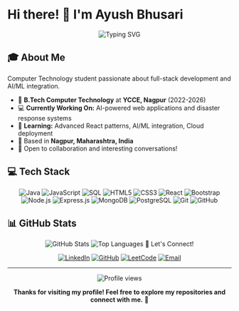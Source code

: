 # Hi there! 👋 I'm Ayush Bhusari

<div align="center">
  <img src="https://readme-typing-svg.herokuapp.com?font=Fira+Code&pause=1000&color=2E96F7&center=true&vCenter=true&width=435&lines=Computer+Technology+Student;Full+Stack+Developer;AI+%26+Web+Enthusiast;Problem+Solver" alt="Typing SVG" />
</div>

## 🎓 About Me

Computer Technology student passionate about full-stack development and AI/ML integration.

- 🏫 **B.Tech Computer Technology** at **YCCE, Nagpur** (2022-2026)
- 💻 **Currently Working On:** AI-powered web applications and disaster response systems
- 🌱 **Learning:** Advanced React patterns, AI/ML integration, Cloud deployment
- 📍 Based in **Nagpur, Maharashtra, India**
- 💬 Open to collaboration and interesting conversations!

## 💻 Tech Stack

<div align="center">

![Java](https://img.shields.io/badge/Java-ED8B00?style=for-the-badge&logo=openjdk&logoColor=white)
![JavaScript](https://img.shields.io/badge/JavaScript-F7DF1E?style=for-the-badge&logo=javascript&logoColor=black)
![SQL](https://img.shields.io/badge/SQL-336791?style=for-the-badge&logo=postgresql&logoColor=white)
![HTML5](https://img.shields.io/badge/HTML5-E34F26?style=for-the-badge&logo=html5&logoColor=white)
![CSS3](https://img.shields.io/badge/CSS3-1572B6?style=for-the-badge&logo=css3&logoColor=white)
![React](https://img.shields.io/badge/React-20232A?style=for-the-badge&logo=react&logoColor=61DAFB)
![Bootstrap](https://img.shields.io/badge/Bootstrap-563D7C?style=for-the-badge&logo=bootstrap&logoColor=white)
![Node.js](https://img.shields.io/badge/Node.js-43853D?style=for-the-badge&logo=node.js&logoColor=white)
![Express.js](https://img.shields.io/badge/Express.js-404D59?style=for-the-badge)
![MongoDB](https://img.shields.io/badge/MongoDB-4EA94B?style=for-the-badge&logo=mongodb&logoColor=white)
![PostgreSQL](https://img.shields.io/badge/PostgreSQL-316192?style=for-the-badge&logo=postgresql&logoColor=white)
![Git](https://img.shields.io/badge/Git-F05032?style=for-the-badge&logo=git&logoColor=white)
![GitHub](https://img.shields.io/badge/GitHub-100000?style=for-the-badge&logo=github&logoColor=white)

</div>

## 📊 GitHub Stats

<div align="center">
  <img src="https://github-readme-stats.vercel.app/api?username=Ayushbhusari22&show_icons=true&theme=radical&count_private=true&include_all_commits=true" alt="GitHub Stats" />
  <img src="https://github-readme-stats.vercel.app/api/top-langs/?username=Ayushbhusari22&layout=compact&theme=radical" alt="Top Languages" />
</d

## 🤝 Let's Connect!

<div align="center">

[![LinkedIn](https://img.shields.io/badge/LinkedIn-0077B5?style=for-the-badge&logo=linkedin&logoColor=white)](https://linkedin.com/in/ayush-bhusari)
[![GitHub](https://img.shields.io/badge/GitHub-100000?style=for-the-badge&logo=github&logoColor=white)](https://github.com/Ayushbhusari22)
[![LeetCode](https://img.shields.io/badge/LeetCode-FFA116?style=for-the-badge&logo=leetcode&logoColor=black)](https://leetcode.com/ayush-bhusari)
[![Email](https://img.shields.io/badge/Email-D14836?style=for-the-badge&logo=gmail&logoColor=white)](mailto:bhusari.ayush22@gmail.com)

</div>

---

<div align="center">
  <img src="https://komarev.com/ghpvc/?username=Ayushbhusari22&color=blueviolet&style=flat-square&label=Profile+Views" alt="Profile views" />
</div>

**Thanks for visiting my profile! Feel free to explore my repositories and connect with me.** 🚀

</div>
